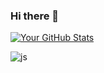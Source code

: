 ### Hi there 👋

[![Your GitHub Stats](https://github-readme-stats.vercel.app/api?username=grunde1234&show_icons=true&theme=radical)](https://github.com/YourGitHubUsername)

![js](https://img.shields.io/badge/javascript-gray?logo=javascript)
